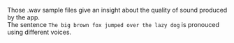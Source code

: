 Those .wav sample files give an insight about the quality of sound produced by the app.  
The sentence ```The big brown fox jumped over the lazy dog``` is pronouced using different voices.